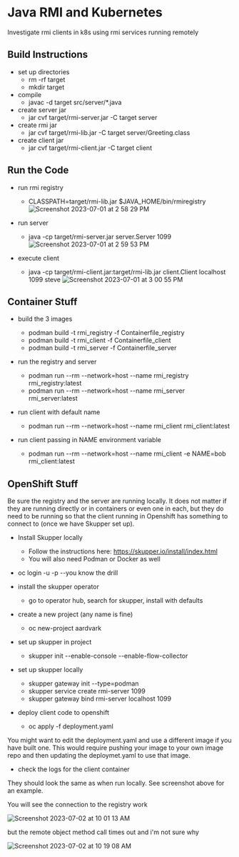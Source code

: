 # Java RMI and Kubernetes
Investigate rmi clients in k8s using rmi services running remotely


## Build Instructions
* set up directories
  * rm -rf target
  * mkdir target
* compile
  * javac -d target src/server/*.java
* create server jar
  * jar cvf target/rmi-server.jar -C target server
* create rmi jar
  * jar cvf target/rmi-lib.jar -C target server/Greeting.class
* create client jar
  * jar cvf target/rmi-client.jar -C target client

## Run the Code
* run rmi registry
  * CLASSPATH=target/rmi-lib.jar $JAVA_HOME/bin/rmiregistry
![Screenshot 2023-07-01 at 2 58 29 PM](https://github.com/cbowland/rmi_and_k8s/assets/1307303/8a959e23-f5e4-400f-9a47-e44d5553c4ce)

* run server
  * java -cp target/rmi-server.jar server.Server 1099
![Screenshot 2023-07-01 at 2 59 53 PM](https://github.com/cbowland/rmi_and_k8s/assets/1307303/02c10372-20f2-47e9-8dbd-09ba65823e12)

* execute client
  * java -cp target/rmi-client.jar:target/rmi-lib.jar client.Client localhost 1099 steve
![Screenshot 2023-07-01 at 3 00 55 PM](https://github.com/cbowland/rmi_and_k8s/assets/1307303/afa25c5d-b087-482a-8dd2-4256c85f3760)


## Container Stuff

* build the 3 images
  * podman build -t rmi_registry -f Containerfile_registry
  * podman build -t rmi_client -f Containerfile_client
  * podman build -t rmi_server -f Containerfile_server

* run the registry and server
  * podman run --rm --network=host --name rmi_registry rmi_registry:latest
  * podman run --rm --network=host --name rmi_server rmi_server:latest

* run client with default name
  * podman run --rm --network=host --name rmi_client rmi_client:latest
* run client passing in NAME environment variable
  * podman run --rm --network=host --name rmi_client -e NAME=bob rmi_client:latest

## OpenShift Stuff

Be sure the registry and the server are running locally.
It does not matter if they are running directly or in containers
or even one in each, but they do need to be running so that the client running
in Openshift has something to connect to (once we have Skupper set up).

* Install Skupper locally
  * Follow the instructions here: https://skupper.io/install/index.html
  * You will also need Podman or Docker as well

* oc login -u -p --you know the drill

* install the skupper operator
  * go to operator hub, search for skupper, install with defaults

* create a new project (any name is fine)
  * oc new-project aardvark

* set up skupper in project
  * skupper init --enable-console --enable-flow-collector

* set up skupper locally
  * skupper gateway init --type=podman
  * skupper service create rmi-server 1099
  * skupper gateway bind rmi-server localhost 1099

* deploy client code to openshift
  * oc apply -f deployment.yaml
    

You might want to edit the deployment.yaml and use a
different image if you have built one. This would require
pushing your image to your own image repo and then updating the
deploymet.yaml to use that image.


* check the logs for the client container
  
They should look the same as when run locally.
See screenshot above for an example.

You will see the connection to the registry work

![Screenshot 2023-07-02 at 10 01 13 AM](https://github.com/cbowland/rmi_and_k8s/assets/1307303/37c58bec-a572-4563-a981-7b1acebe2814)

but the remote object method call times out and i'm not sure why

![Screenshot 2023-07-02 at 10 19 08 AM](https://github.com/cbowland/rmi_and_k8s/assets/1307303/3f32a9fe-ae9a-449d-a6e0-af72dec6019c)


 
